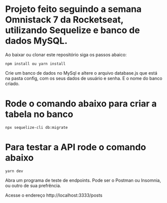 # Projeto feito seguindo a semana Omnistack 7 da Rocketseat, utilizando Sequelize e banco de dados MySQL.

Ao baixar ou clonar este repositório siga os passos abaico:

```
npm install ou yarn install
```

Crie um banco de dados no MySql e altere o arquivo database.js
que está na pasta config, com os seus dados de usuário e senha.
E o nome do banco criado.

# Rode o comando abaixo para criar a tabela no banco

```
npx sequelize-cli db:migrate
```

# Para testar a API rode o comando abaixo

```
yarn dev
```

Abra um programa de teste de endpoints. Pode ser o Postman ou Insomnia, ou outro de sua prefrência.

Acesse o endereço http://localhost:3333/posts
